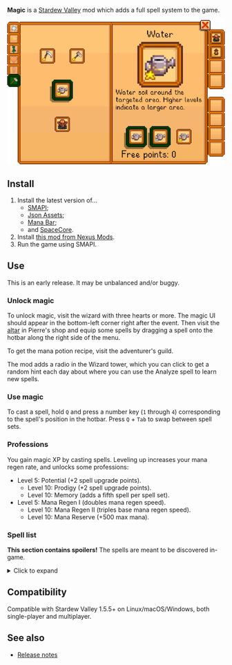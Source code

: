 ﻿**Magic** is a [Stardew Valley](http://stardewvalley.net/) mod which adds a full spell system to
the game.

![](screenshot-menu.png)

## Install
1. Install the latest version of...
   * [SMAPI](https://smapi.io);
   * [Json Assets](https://www.nexusmods.com/stardewvalley/mods/1720);
   * [Mana Bar](https://www.nexusmods.com/stardewvalley/mods/7831);
   * and [SpaceCore](https://www.nexusmods.com/stardewvalley/mods/1348).
2. Install [this mod from Nexus Mods](http://www.nexusmods.com/stardewvalley/mods/2007).
3. Run the game using SMAPI.

## Use
This is an early release. It may be unbalanced and/or buggy.

### Unlock magic
To unlock magic, visit the wizard with three hearts or more. The magic UI should appear in the
bottom-left corner right after the event. Then visit the [altar](screenshot-altar.png) in Pierre's
shop and equip some spells by dragging a spell onto the hotbar along the right side of the menu.

To get the mana potion recipe, visit the adventurer's guild.

The mod adds a radio in the Wizard tower, which you can click to get a random hint each day about
where you can use the Analyze spell to learn new spells.

### Use magic
To cast a spell, hold `Q` and press a number key (`1` through `4`) corresponding to the spell's
position in the hotbar. Press `Q` + `Tab` to swap between spell sets.

### Professions
You gain magic XP by casting spells. Leveling up increases your mana regen rate, and unlocks some
professions:

* Level 5: Potential (+2 spell upgrade points).
  * Level 10: Prodigy (+2 spell upgrade points).
  * Level 10: Memory (adds a fifth spell per spell set).
* Level 5: Mana Regen I (doubles mana regen speed).
  * Level 10: Mana Regen II (triples base mana regen speed).
  * Level 10: Mana Reserve (+500 max mana).

### Spell list
**This section contains spoilers!** The spells are meant to be discovered in-game.

<details>
<summary>Click to expand</summary>
<table>
<tr>
  <th>school</th>
  <th>spell</th>
  <th>unlock condition</th>
  <th>effects</th>
</tr>

<tr>
  <td rowspan="5">Arcane</td>
  <td><strong>Analyze</strong></td>
  <td>Unlocked when you learn magic.</td>
  <td>Cast in different contexts to learn new spells.</td>
</tr>

<tr>
  <td><strong>Disenchant</strong></td>
  <td>Unlocked when you learn magic.</td>
  <td>Lower the quality of an item, and regain an amount of money equivalent to the difference is sell price.</td>
</tr>

<tr>
  <td><strong>Enchant</strong></td>
  <td>Unlocked when you learn magic.</td>
  <td>Raise the quality of an item by sacrificing money. The price is equivalent to the difference is sell price.</td>
</tr>

<tr>
  <td><strong>Magic Missile</strong></td>
  <td>Unlocked when you learn magic.</td>
  <td>Fire a somewhat weak but seeking projectile at your enemies.</td>
</tr>

<tr>
  <td><strong>Rewind</strong></td>
  <td>Unlock every other spell (in every school).</td>
  <td>Move the clock time back two hours by sacrificing a gold bar.</td>
</tr>

<tr>
  <td rowspan="4">Eldritch</td>
  <td><strong>Blood Mana</strong></td>
  <td>Cast analyze on mine level 100 water.</td>
  <td>Regain mana by sacrifice your life points.</td>
</tr>

<tr>
  <td><strong>Luck Steal</strong></td>
  <td>Cast analyze on the bowl for the <a href="https://stardewvalleywiki.com/Witch%27s_Hut">Dark Shrine of Selfishness</a>.</td>
  <td>Increase your daily luck to the maximum by sacrificing the happiness of a loved one.</td>
</tr>

<tr>
  <td><strong>Meteor</strong></td>
  <td>Cast analyze on a meteorite.</td>
  <td>Drop a meteor on your enemies.</td>
</tr>

<tr>
  <td><strong>Spirit</strong></td>
  <td>Unlock every other eldritch spell.</td>
  <td>Summon a lost spirit to fight for you.</td>
</tr>

<tr>
  <td rowspan="4">Elemental</td>
  <td><strong>Descend</strong></td>
  <td>Cast analyze on a mine ladder.</td>
  <td>Descend in the mines. Higher levels increases the floors passed with no extra mana cost.</td>
</tr>

<tr>
  <td><strong>Fireball</strong></td>
  <td>Select a fire quartz on your toolbar and cast analyze.</td>
  <td>Shoot a devasting ball of fire at your enemies. Higher levels improve damage and speed.</td>
</tr>

<tr>
  <td><strong>Frostbolt</strong></td>
  <td>Select an <a href="https://stardewvalleywiki.com/Ice_Pip">ice pip</a> on your toolbar and cast analyze.</td>
  <td>Shoot a piercing bolt of ice at your enemies. Higher levels improve damage and speed.</td>
</tr>

<tr>
  <td><strong>Teleport</strong></td>
  <td>Unlock every other elemental spell.</td>
  <td>While outside, teleport to any outdoors location by sacrificing a Travel Core.</td>
</tr>

<tr>
  <td rowspan="4">Life</td>
  <td><strong>Buff</strong></td>
  <td>Unlock every other life spell.</td>
  <td>Increase every player attribute. Higher levels increase duration.</td>
</tr>

<tr>
  <td><strong>Evac</strong></td>
  <td>Select boots on your toolbar and cast analyze.</td>
  <td>Teleport to where you entered the area.</td>
</tr>

<tr>
  <td><strong>Haste</strong></td>
  <td>Select coffee on your toolbar and cast analyze.</td>
  <td>Increase your move speed. Higher levels make you move faster and longer.</td>
</tr>

<tr>
  <td><strong>Heal</strong></td>
  <td>Select a life elixir on your toolbar and cast analyze.</td>
  <td>Regain health at the cost of mana. Higher levels heal more at a better cost ratio.</td>
</tr>

<tr>
  <td rowspan="4">Nature</td>
  <td><strong>Lantern</strong></td>
  <td>Cast analyze on a light source.</td>
  <td>Summon a light to follow you. Higher levels create more light.</td>
</tr>

<tr>
  <td><strong>Photosynthesis</strong></td>
  <td>Unlock every other nature spell.</td>
  <td>Grow all plants in your farming areas by one stage, sacrificing a prismatic shard.</td>
</tr>

<tr>
  <td><strong>Shockwave</strong></td>
  <td>Select an earth crystal on your toolbar and cast analyze.</td>
  <td>Jump into the air and slam down, sending out a shockwave. Higher levels are larger and fiercer.</td>
</tr>

<tr>
  <td><strong>Tendrils</strong></td>
  <td>Cast analyze on a crop.</td>
  <td>Summon tendrils to stop a foe in their path.</td>
</tr>

<tr>
  <td rowspan="4">Toil</td>
  <td><strong>Blink</strong></td>
  <td>Unlock every other toil spell.</td>
  <td>Teleport to the targeted area.</td>
</tr>

<tr>
  <td><strong>Clear Debris</strong></td>
  <td>Equip an axe or pickaxe and cast analyze.</td>
  <td>Clear debris around the targeted area. Higher levels clear larger debris types.</td>
</tr>

<tr>
  <td><strong>Till</strong></td>
  <td>Equip a hoe and cast analyze.</td>
  <td>Till soil around the targeted area. Higher levels till larger areas.</td>
</tr>

<tr>
  <td><strong>Water</strong></td>
  <td>Equip a watering can and cast analyze.</td>
  <td>Water soil around the targeted area. Higher levels water larger areas.</td>
</tr>
</table>
</details>

## Compatibility
Compatible with Stardew Valley 1.5.5+ on Linux/macOS/Windows, both single-player and multiplayer.

## See also
* [Release notes](release-notes.md)
